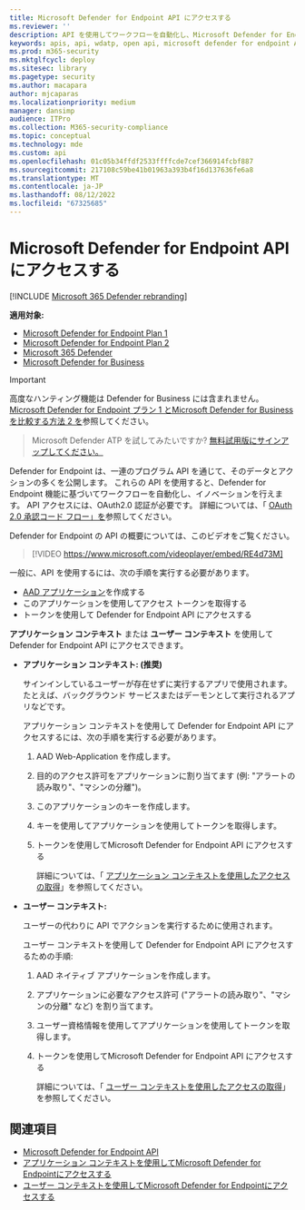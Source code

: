 ```yaml
---
title: Microsoft Defender for Endpoint API にアクセスする
ms.reviewer: ''
description: API を使用してワークフローを自動化し、Microsoft Defender for Endpoint機能に基づいてイノベーションを行う方法について説明します
keywords: apis, api, wdatp, open api, microsoft defender for endpoint API, microsoft defender atp, public api, サポートされている API, アラート, デバイス, ユーザー, ドメイン, IP, ファイル, 高度な捜索, クエリ
ms.prod: m365-security
ms.mktglfcycl: deploy
ms.sitesec: library
ms.pagetype: security
ms.author: macapara
author: mjcaparas
ms.localizationpriority: medium
manager: dansimp
audience: ITPro
ms.collection: M365-security-compliance
ms.topic: conceptual
ms.technology: mde
ms.custom: api
ms.openlocfilehash: 01c05b34ffdf2533ffffcde7cef366914fcbf887
ms.sourcegitcommit: 217108c59be41b01963a393b4f16d137636fe6a8
ms.translationtype: MT
ms.contentlocale: ja-JP
ms.lasthandoff: 08/12/2022
ms.locfileid: "67325685"
---
```

# <a name="access-the-microsoft-defender-for-endpoint-apis"></a>Microsoft Defender for Endpoint API にアクセスする

[!INCLUDE [Microsoft 365 Defender rebranding](../../includes/microsoft-defender.md)]

**適用対象:**
- [Microsoft Defender for Endpoint Plan 1](https://go.microsoft.com/fwlink/p/?linkid=2154037)
- [Microsoft Defender for Endpoint Plan 2](https://go.microsoft.com/fwlink/p/?linkid=2154037)
- [Microsoft 365 Defender](https://go.microsoft.com/fwlink/?linkid=2118804)
- [Microsoft Defender for Business](../defender-business/index.yml)

> [!IMPORTANT]
> 高度なハンティング機能は Defender for Business には含まれません。 [Microsoft Defender for Endpoint プラン 1 とMicrosoft Defender for Businessを比較する方法 2 を](../defender-business/compare-mdb-m365-plans.md#compare-microsoft-defender-for-business-to-microsoft-defender-for-endpoint-plans-1-and-2)参照してください。

> Microsoft Defender ATP を試してみたいですか? [無料試用版にサインアップしてください。](https://signup.microsoft.com/create-account/signup?products=7f379fee-c4f9-4278-b0a1-e4c8c2fcdf7e&ru=https://aka.ms/MDEp2OpenTrial?ocid=docs-wdatp-exposedapis-abovefoldlink)

Defender for Endpoint は、一連のプログラム API を通じて、そのデータとアクションの多くを公開します。 これらの API を使用すると、Defender for Endpoint 機能に基づいてワークフローを自動化し、イノベーションを行えます。 API アクセスには、OAuth2.0 認証が必要です。 詳細については、「 [OAuth 2.0 承認コード フロー」を](/azure/active-directory/develop/active-directory-v2-protocols-oauth-code)参照してください。

Defender for Endpoint の API の概要については、このビデオをご覧ください。

> [!VIDEO https://www.microsoft.com/videoplayer/embed/RE4d73M]

一般に、API を使用するには、次の手順を実行する必要があります。

- [AAD アプリケーション](/microsoft-365/security/defender-endpoint/exposed-apis-create-app-nativeapp)を作成する
- このアプリケーションを使用してアクセス トークンを取得する
- トークンを使用して Defender for Endpoint API にアクセスする

**アプリケーション コンテキスト** または **ユーザー コンテキスト** を使用して Defender for Endpoint API にアクセスできます。

- **アプリケーション コンテキスト: (推奨)**

  サインインしているユーザーが存在せずに実行するアプリで使用されます。 たとえば、バックグラウンド サービスまたはデーモンとして実行されるアプリなどです。

  アプリケーション コンテキストを使用して Defender for Endpoint API にアクセスするには、次の手順を実行する必要があります。

  1. AAD Web-Application を作成します。
  2. 目的のアクセス許可をアプリケーションに割り当てます (例: "アラートの読み取り"、"マシンの分離")。
  3. このアプリケーションのキーを作成します。
  4. キーを使用してアプリケーションを使用してトークンを取得します。
  5. トークンを使用してMicrosoft Defender for Endpoint API にアクセスする

     詳細については、「 [アプリケーション コンテキストを使用したアクセスの取得](exposed-apis-create-app-webapp.md)」を参照してください。

- **ユーザー コンテキスト:**

  ユーザーの代わりに API でアクションを実行するために使用されます。

  ユーザー コンテキストを使用して Defender for Endpoint API にアクセスするための手順:

  1. AAD ネイティブ アプリケーションを作成します。
  2. アプリケーションに必要なアクセス許可 ("アラートの読み取り"、"マシンの分離" など) を割り当てます。
  3. ユーザー資格情報を使用してアプリケーションを使用してトークンを取得します。
  4. トークンを使用してMicrosoft Defender for Endpoint API にアクセスする

     詳細については、「 [ユーザー コンテキストを使用したアクセスの取得](exposed-apis-create-app-nativeapp.md)」を参照してください。

## <a name="related-topics"></a>関連項目

- [Microsoft Defender for Endpoint API](exposed-apis-list.md)
- [アプリケーション コンテキストを使用してMicrosoft Defender for Endpointにアクセスする](exposed-apis-create-app-webapp.md)
- [ユーザー コンテキストを使用してMicrosoft Defender for Endpointにアクセスする](exposed-apis-create-app-nativeapp.md)
